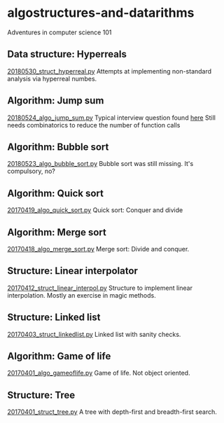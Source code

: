 # algostructures-and-datarithms
Adventures in computer science 101

## Data structure: Hyperreals
[20180530_struct_hyperreal.py](algostructures-and-datarithms/20180530_struct_hyperreal.py)
Attempts at implementing non-standard analysis via hyperreal numbes.

## Algorithm: Jump sum
[20180524_algo_jump_sum.py](algostructures-and-datarithms/20180524_algo_jump_sum.py)
Typical interview question found [here](https://www.toptal.com/algorithms/interview-questions)
Still needs combinatorics to reduce the number of function calls

## Algorithm: Bubble sort
[20180523_algo_bubble_sort.py](algostructures-and-datarithms/20180523_algo_bubble_sort.py)
Bubble sort was still missing. It's compulsory, no?

## Algorithm: Quick sort
[20170419_algo_quick_sort.py](algostructures-and-datarithms/20170419_algo_quick_sort.py)
Quick sort: Conquer and divide

## Algorithm: Merge sort
[20170418_algo_merge_sort.py](algostructures-and-datarithms/20170418_algo_merge_sort.py)
Merge sort: Divide and conquer.

## Structure: Linear interpolator
[20170412_struct_linear_interpol.py](algostructures-and-datarithms/20170412_struct_linear_interpol.py)
Structure to implement linear interpolation. Mostly an exercise in magic methods.

## Structure: Linked list
[20170403_struct_linkedlist.py](algostructures-and-datarithms/20170403_struct_linkedlist.py)
Linked list with sanity checks.

## Algorithm: Game of life
[20170401_algo_gameoflife.py](algostructures-and-datarithms/20170401_algo_gameoflife.py)
Game of life. Not object oriented.

## Structure: Tree
[20170401_struct_tree.py](algostructures-and-datarithms/20170401_struct_tree.py)
A tree with depth-first and breadth-first search.
